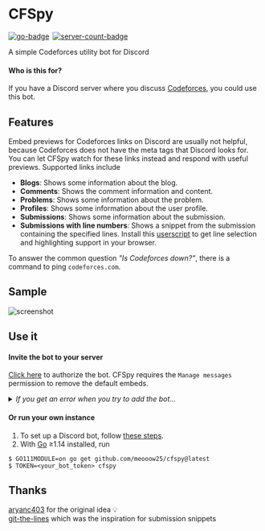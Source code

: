 # CFSpy

[![go-badge](https://img.shields.io/static/v1?label=Built%20with&color=00acd7&style=for-the-badge&message=Go)](https://golang.org/)&ensp;[![server-count-badge](https://img.shields.io/badge/dynamic/json?label=Servers&logo=discord&logoColor=white&color=7289DA&style=for-the-badge&query=%24.serverCount&url=https%3A%2F%2Fgist.githubusercontent.com%2Fmeooow25%2Fe550658ac19cc0cdd515a414afea23bb%2Fraw%2Fserver-count.json)](https://discord.com/api/oauth2/authorize?client_id=713443232834650152&permissions=8192&scope=bot)

A simple Codeforces utility bot for Discord

#### Who is this for?
If you have a Discord server where you discuss [Codeforces](https://codeforces.com), you could use this bot.

## Features
Embed previews for Codeforces links on Discord are usually not helpful, because Codeforces does not have the meta tags that Discord looks for.  
You can let CFSpy watch for these links instead and respond with useful previews. Supported links include
- **Blogs**: Shows some information about the blog.
- **Comments**: Shows the comment information and content.
- **Problems**: Shows some information about the problem.
- **Profiles**: Shows some information about the user profile.
- **Submissions**: Shows some information about the submission.
- **Submissions with line numbers**: Shows a snippet from the submission containing the specified lines. Install this [userscript](https://greasyfork.org/en/scripts/403747-cf-linemaster) to get line selection and highlighting support in your browser.

To answer the common question _"Is Codeforces down?"_, there is a command to ping `codeforces.com`.

## Sample
![screenshot](https://i.imgur.com/oBTlBKz.png)

## Use it

#### Invite the bot to your server
[Click here](https://discord.com/api/oauth2/authorize?client_id=713443232834650152&permissions=8192&scope=bot) to authorize the bot. CFSpy requires the `Manage messages` permission to remove the default embeds.
<details>
  <summary><i>If you get an error when you try to add the bot...</i></summary>
  <sub>
    That may be because the bot is already in 100 servers, and Discord does not allow a bot to be in more than 100 servers without <a href="https://support.discord.com/hc/en-us/articles/360040720412-Bot-Verification-and-Data-Whitelisting">verification</a>.
    To verify the bot, I will need to give Discord a real-life ID of mine to verify, which is simply ridiculous. If you agree, consider upvoting this <a href="https://support.discord.com/hc/en-us/community/posts/360061029252-Remove-ID-verification-for-Bots">support article</a>, but I don't expect any resolution.<br>
    I'm sorry if you aren't able to add the bot because of this, but feel free to run your own instance (see below).
  </sub>
</details>

#### Or run your own instance
1. To set up a Discord bot, follow [these steps](https://discordpy.readthedocs.io/en/latest/discord.html).
2. With [Go](https://golang.org/) ≥1.14 installed, run
```
$ GO111MODULE=on go get github.com/meooow25/cfspy@latest
$ TOKEN=<your_bot_token> cfspy
```

## Thanks
[aryanc403](https://github.com/aryanc403) for the original idea :bulb:  
[git-the-lines](https://github.com/dolphingarlic/git-the-lines) which was the inspiration for submission snippets
